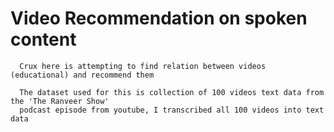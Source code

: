 # Video Recommendation on spoken content

      Crux here is attempting to find relation between videos (educational) and recommend them 
      
      The dataset used for this is collection of 100 videos text data from the 'The Ranveer Show'
      podcast episode from youtube, I transcribed all 100 videos into text data
      
